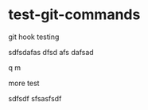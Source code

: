 # test-git-commands
git hook testing


sdfsdafas
dfsd
afs
dafsad

q
m



more test




sdfsdf
sfsasfsdf
